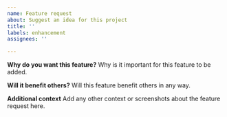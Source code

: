 ```yaml
---
name: Feature request
about: Suggest an idea for this project
title: ''
labels: enhancement
assignees: ''

---
```


**Why do you want this feature?**
Why is it important for this feature to be added.

**Will it benefit others?**
Will this feature benefit others in any way.

**Additional context**
Add any other context or screenshots about the feature request here.
